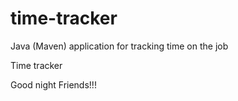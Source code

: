 # time-tracker
Java (Maven) application for tracking time on the job

Time tracker

Good night Friends!!!
